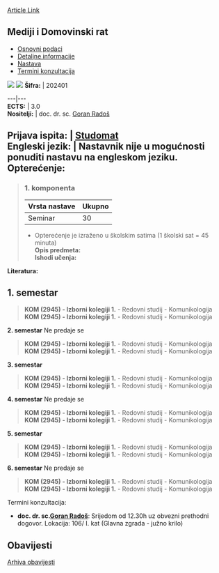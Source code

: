 [Article Link](https://www.fhs.hr/predmet/mdr)

## Mediji i Domovinski rat
  * [Osnovni podaci](https://www.fhs.hr/predmet/mdr#v1id-904837_459007_1_0 "Osnovni podaci")
  * [Detaljne informacije](https://www.fhs.hr/predmet/mdr#v1id-904837_459007_1_1 "Detaljne informacije")
  * [Nastava](https://www.fhs.hr/predmet/mdr#v1id-904837_459007_1_2 "Nastava")
  * [Termini konzultacija](https://www.fhs.hr/predmet/mdr#v1id-904837_459007_1_3 "Termini konzultacija")


[![](https://www.fhs.hr/img/flags/gif/hr.gif)](https://www.fhs.hr/predmet/mdr) [![](https://www.fhs.hr/img/flags/gif/gb.gif)](https://www.fhs.hr/en/course/mahw)
**Šifra:** |  202401  
  
---|---  
**ECTS:** |  3.0   
**Nositelji:** |  doc. dr. sc. [Goran Radoš](https://www.fhs.hr/djelatnik/goran.rados)   
  
**Prijava ispita:** |  [Studomat](http://www.isvu.hr/studomat)  
**Engleski jezik:** |  Nastavnik nije u mogućnosti ponuditi nastavu na engleskom jeziku.   
**Opterećenje:**  
---  
> ### 1. komponenta
> | Vrsta nastave | Ukupno  
> ---|---  
> Seminar | 30  
> * Opterećenje je izraženo u školskim satima (1 školski sat = 45 minuta)   
**Opis predmeta:**  
> **Ishodi učenja:**  

  
**Literatura:**  

  
**1. semestar**  
---  
> **KOM (2945) - Izborni kolegiji 1.** - Redovni studij - Komunikologija  
>  **KOM (2945) - Izborni kolegiji 1.** - Redovni studij - Komunikologija  
>   
  
**2. semestar** Ne predaje se  
> **KOM (2945) - Izborni kolegiji 1.** - Redovni studij - Komunikologija  
>  **KOM (2945) - Izborni kolegiji 1.** - Redovni studij - Komunikologija  
>   
  
**3. semestar**  
> **KOM (2945) - Izborni kolegiji 1.** - Redovni studij - Komunikologija  
>  **KOM (2945) - Izborni kolegiji 1.** - Redovni studij - Komunikologija  
>   
  
**4. semestar** Ne predaje se  
> **KOM (2945) - Izborni kolegiji 1.** - Redovni studij - Komunikologija  
>  **KOM (2945) - Izborni kolegiji 1.** - Redovni studij - Komunikologija  
>   
  
**5. semestar**  
> **KOM (2945) - Izborni kolegiji 1.** - Redovni studij - Komunikologija  
>  **KOM (2945) - Izborni kolegiji 1.** - Redovni studij - Komunikologija  
>   
  
**6. semestar** Ne predaje se  
> **KOM (2945) - Izborni kolegiji 1.** - Redovni studij - Komunikologija  
>  **KOM (2945) - Izborni kolegiji 1.** - Redovni studij - Komunikologija  
>   
Termini konzultacija: 
  * **doc. dr. sc.[Goran Radoš](https://www.fhs.hr/djelatnik/goran.rados)**: 
Srijedom od 12.30h uz obvezni prethodni dogovor.
Lokacija: 106/ I. kat (Glavna zgrada - južno krilo) 


## Obavijesti
[Arhiva obavijesti](https://www.fhs.hr/predmet/mdr?@=218bt#news_116675 "Arhiva obavijesti")
